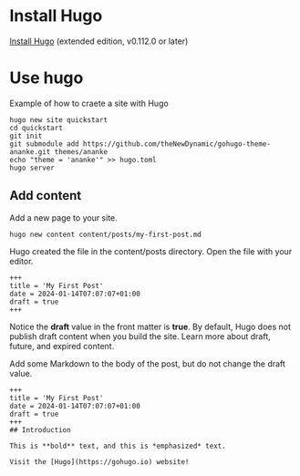 # Install Hugo
[Install Hugo](https://gohugo.io/installation/) (extended edition, v0.112.0 or later)

# Use hugo
Example of how to craete a site with Hugo

```
hugo new site quickstart
cd quickstart
git init
git submodule add https://github.com/theNewDynamic/gohugo-theme-ananke.git themes/ananke
echo "theme = 'ananke'" >> hugo.toml
hugo server
```
## Add content
Add a new page to your site.
```
hugo new content content/posts/my-first-post.md
```
Hugo created the file in the content/posts directory. Open the file with your editor.

```
+++
title = 'My First Post'
date = 2024-01-14T07:07:07+01:00
draft = true
+++
```
Notice the **draft** value in the front matter is **true**. By default, Hugo does not publish draft content when you build the site. Learn more about draft, future, and expired content.

Add some Markdown to the body of the post, but do not change the draft value.
```
+++
title = 'My First Post'
date = 2024-01-14T07:07:07+01:00
draft = true
+++
## Introduction

This is **bold** text, and this is *emphasized* text.

Visit the [Hugo](https://gohugo.io) website!
```